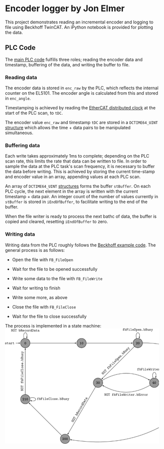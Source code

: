 # Encoder logger by Jon Elmer
This project demonstrates reading an incremental encoder and logging to file using Beckhoff TwinCAT. An iPython notebook is provided for plotting the data.

## PLC Code
The [main PLC code]($/EncoderRead/EncoderLogger/POUs/MAIN.TcPOU) fulfills three roles; reading the encoder data and timestamp, buffering of the data, and writing the buffer to file.

### Reading data
The encoder data is stored in `enc_raw` by the PLC, which reflects the internal counter on the EL5101. The encoder angle is calculated from this and stored in `enc_angle`.

Timestamping is achieved by reading the [EtherCAT distributed clock](https://infosys.beckhoff.com/english.php?content=../content/1033/ethercatsystem/2469118347.html&id=) at the start of the PLC scan, to `tDC`.

The encoder value `enc_raw` and timestamp `tDC` are stored in a `DCTIME64_UINT` [structure]($/EncoderRead/EncoderLogger/DUTs/DCTIME64_UINT.TcDUT) which allows the time + data pairs to be manipulated simultaneous. 

### Buffering data
Each write takes approximately 1ms to complete; depending on the PLC scan rate, this limits the rate that data can be written to file.
In order to sample the data at the PLC task's scan frequency, it is necessary to buffer the data before writing. 
This is achieved by storing the current time-stamp and encoder value in an array, appending values at each PLC scan.

An array of `DCTIME64_UINT` [structures]($/EncoderRead/EncoderLogger/DUTs/DCTIME64_UINT.TcDUT) forms the buffer `stBuffer`.
On each PLC cycle, the next element in the array is written with the current timestamp + data pair. 
An integer count of the number of values currently in `stBuffer` is stored in `iEndOfBuffer`, to facilitate writing to the end of the buffer.

When the file writer is ready to process the next bathc of data, the buffer is copied and cleared, resetting `iEndOfBuffer` to zero.

### Writing data
Writing data from the PLC roughly follows the [Beckhoff example code](https://infosys.beckhoff.com/english.php?content=../content/1033/tcplclib_tc2_system/18014398540571275.html&id=1203834407911917924).
The general process is as follows:

 -  Open the file with `FB_FileOpen`
 -  Wait for the file to be opened successfully
 
 -  Write some data to the file with `FB_FileWrite`
 -  Wait for writing to finish
 -  Write some more, as above
 
 -  Close the file with `FB_FileClose`
 -  Wait for the file to close successfully

The process is implemented in a state machine:
![state diagram](./state_diagram.png)

